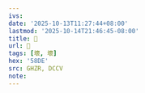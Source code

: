 ```yaml
---
ivs:
date: '2025-10-13T11:27:44+08:00'
lastmod: '2025-10-14T21:46:45-08:00'
title: 󰙟
url: 󰙟
tags: [壞, 壞]
hex: '58DE'
src: GHZR, DCCV
note:
---
```

